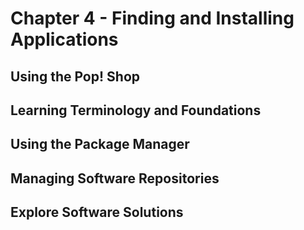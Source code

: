 # Chapter 4 - Finding and Installing Applications

## Using the Pop! Shop

## Learning Terminology and Foundations

## Using the Package Manager

## Managing Software Repositories

## Explore Software Solutions
